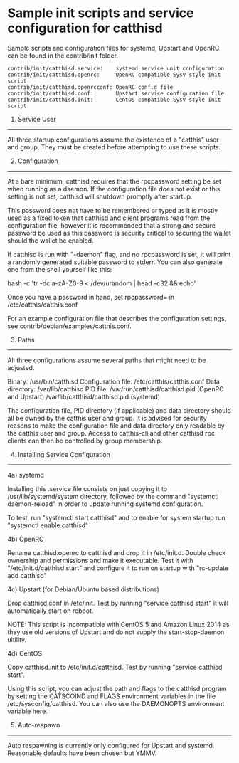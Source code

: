 Sample init scripts and service configuration for catthisd
==========================================================

Sample scripts and configuration files for systemd, Upstart and OpenRC
can be found in the contrib/init folder.

    contrib/init/catthisd.service:    systemd service unit configuration
    contrib/init/catthisd.openrc:     OpenRC compatible SysV style init script
    contrib/init/catthisd.openrcconf: OpenRC conf.d file
    contrib/init/catthisd.conf:       Upstart service configuration file
    contrib/init/catthisd.init:       CentOS compatible SysV style init script

1. Service User
---------------------------------

All three startup configurations assume the existence of a "catthis" user
and group.  They must be created before attempting to use these scripts.

2. Configuration
---------------------------------

At a bare minimum, catthisd requires that the rpcpassword setting be set
when running as a daemon.  If the configuration file does not exist or this
setting is not set, catthisd will shutdown promptly after startup.

This password does not have to be remembered or typed as it is mostly used
as a fixed token that catthisd and client programs read from the configuration
file, however it is recommended that a strong and secure password be used
as this password is security critical to securing the wallet should the
wallet be enabled.

If catthisd is run with "-daemon" flag, and no rpcpassword is set, it will
print a randomly generated suitable password to stderr.  You can also
generate one from the shell yourself like this:

bash -c 'tr -dc a-zA-Z0-9 < /dev/urandom | head -c32 && echo'

Once you have a password in hand, set rpcpassword= in /etc/catthis/catthis.conf

For an example configuration file that describes the configuration settings,
see contrib/debian/examples/catthis.conf.

3. Paths
---------------------------------

All three configurations assume several paths that might need to be adjusted.

Binary:              /usr/bin/catthisd
Configuration file:  /etc/catthis/catthis.conf
Data directory:      /var/lib/catthisd
PID file:            /var/run/catthisd/catthisd.pid (OpenRC and Upstart)
                     /var/lib/catthisd/catthisd.pid (systemd)

The configuration file, PID directory (if applicable) and data directory
should all be owned by the catthis user and group.  It is advised for security
reasons to make the configuration file and data directory only readable by the
catthis user and group.  Access to catthis-cli and other catthisd rpc clients
can then be controlled by group membership.

4. Installing Service Configuration
-----------------------------------

4a) systemd

Installing this .service file consists on just copying it to
/usr/lib/systemd/system directory, followed by the command
"systemctl daemon-reload" in order to update running systemd configuration.

To test, run "systemctl start catthisd" and to enable for system startup run
"systemctl enable catthisd"

4b) OpenRC

Rename catthisd.openrc to catthisd and drop it in /etc/init.d.  Double
check ownership and permissions and make it executable.  Test it with
"/etc/init.d/catthisd start" and configure it to run on startup with
"rc-update add catthisd"

4c) Upstart (for Debian/Ubuntu based distributions)

Drop catthisd.conf in /etc/init.  Test by running "service catthisd start"
it will automatically start on reboot.

NOTE: This script is incompatible with CentOS 5 and Amazon Linux 2014 as they
use old versions of Upstart and do not supply the start-stop-daemon uitility.

4d) CentOS

Copy catthisd.init to /etc/init.d/catthisd. Test by running "service catthisd start".

Using this script, you can adjust the path and flags to the catthisd program by
setting the CATSCOIND and FLAGS environment variables in the file
/etc/sysconfig/catthisd. You can also use the DAEMONOPTS environment variable here.

5. Auto-respawn
-----------------------------------

Auto respawning is currently only configured for Upstart and systemd.
Reasonable defaults have been chosen but YMMV.
